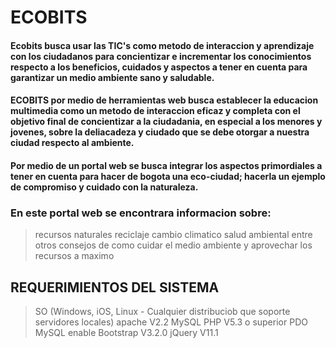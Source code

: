 # ECOBITS

#### Ecobits busca usar las TIC's como metodo de interaccion y aprendizaje con los ciudadanos para concientizar e incrementar los conocimientos respecto a los beneficios, cuidados y aspectos a tener en cuenta para garantizar un medio ambiente sano y saludable.

#### ECOBITS por medio de herramientas web  busca  establecer la educacion multimedia como un metodo de interaccion eficaz y completa con el objetivo final de concientizar a la ciudadania, en especial a los menores y jovenes, sobre la deliacadeza y ciudado que se debe otorgar a nuestra ciudad respecto al ambiente.

#### Por medio de un portal web se busca integrar los aspectos primordiales a tener en cuenta  para hacer de bogota una eco-ciudad; hacerla un ejemplo de compromiso y cuidado con la naturaleza.

### En este portal web se encontrara informacion sobre:
>recursos naturales
>reciclaje
>cambio climatico
>salud ambiental 
>entre otros
>consejos de como cuidar el medio ambiente y aprovechar los recursos a maximo



## REQUERIMIENTOS DEL SISTEMA

>SO (Windows, iOS, Linux - Cualquier distribuciob que soporte servidores locales)
>apache V2.2
>MySQL
>PHP V5.3 o superior
>PDO MySQL enable
>Bootstrap V3.2.0
>jQuery V11.1



